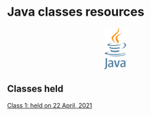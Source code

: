 # Java classes resources
<div align="center"><img src="Java.png" height="100"/></div>

## Classes held

[Class 1: held on 22 April, 2021](2021_04_22_JavaClass-1)
